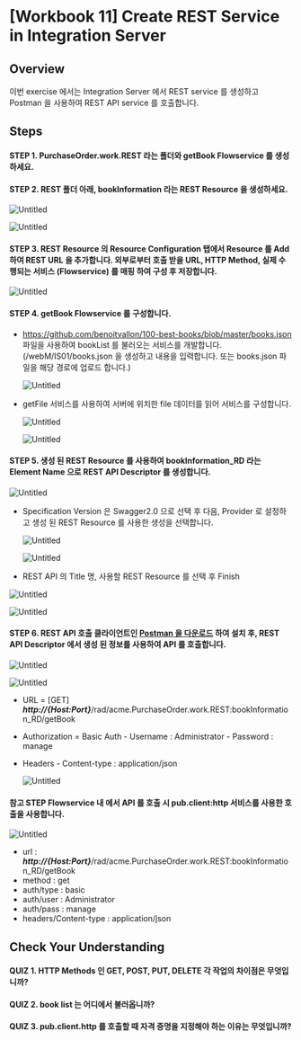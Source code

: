 # [Workbook 11] Create REST Service in Integration Server

## Overview


이번 exercise 에서는 Integration Server 에서 REST service 를 생성하고 Postman 을 사용하여 REST API service 를 호출합니다.


## Steps

#### STEP 1. **PurchaseOrder.work.REST** 라는 폴더와 getBook Flowservice 를 생성하세요.
#### STEP 2. REST 폴더 아래, **bookInformation** 라는 **REST Resource** 을 생성하세요.

![Untitled](%5BWorkbook%2011%5D%20Create%20REST%20Service%20in%20Integration%20S%20a83f4bcce6ee49c0a838556798b4e09c/Untitled.png)

![Untitled](%5BWorkbook%2011%5D%20Create%20REST%20Service%20in%20Integration%20S%20a83f4bcce6ee49c0a838556798b4e09c/Untitled%201.png)

#### STEP 3. REST Resource 의 Resource Configuration 탭에서 Resource 를 Add 하여 REST URL 을 추가합니다. 외부로부터 호출 받을 URL, HTTP Method, 실제 수행되는 서비스 (Flowservice) 를 매핑 하여 구성 후 저장합니다.

![Untitled](%5BWorkbook%2011%5D%20Create%20REST%20Service%20in%20Integration%20S%20a83f4bcce6ee49c0a838556798b4e09c/Untitled%202.png)

#### STEP 4. getBook Flowservice 를 구성합니다.
- https://github.com/benoitvallon/100-best-books/blob/master/books.json 파일을 사용하여 bookList 를 불러오는 서비스를 개발합니다. (/webM/IS01/books.json 을 생성하고 내용을 입력합니다. 또는 books.json 파일을 해당 경로에 업로드 합니다.)
        
  ![Untitled](%5BWorkbook%2011%5D%20Create%20REST%20Service%20in%20Integration%20S%20a83f4bcce6ee49c0a838556798b4e09c/Untitled%203.png)
        
- getFile 서비스를 사용하여 서버에 위치한 file 데이터를 읽어 서비스를 구성합니다.
    
   ![Untitled](%5BWorkbook%2011%5D%20Create%20REST%20Service%20in%20Integration%20S%20a83f4bcce6ee49c0a838556798b4e09c/Untitled%204.png)
    
   ![Untitled](%5BWorkbook%2011%5D%20Create%20REST%20Service%20in%20Integration%20S%20a83f4bcce6ee49c0a838556798b4e09c/Untitled%205.png)
    

#### STEP 5. 생성 된 REST Resource 를 사용하여 bookInformation_RD 라는 Element Name 으로 REST API Descriptor 를 생성합니다.
    
   ![Untitled](%5BWorkbook%2011%5D%20Create%20REST%20Service%20in%20Integration%20S%20a83f4bcce6ee49c0a838556798b4e09c/Untitled%206.png)
    
- Specification Version 은 Swagger2.0 으로 선택 후 다음, Provider 로 설정하고 생성 된 REST Resource 를 사용한 생성을 선택합니다.
        
  ![Untitled](%5BWorkbook%2011%5D%20Create%20REST%20Service%20in%20Integration%20S%20a83f4bcce6ee49c0a838556798b4e09c/Untitled%207.png)
        
  ![Untitled](%5BWorkbook%2011%5D%20Create%20REST%20Service%20in%20Integration%20S%20a83f4bcce6ee49c0a838556798b4e09c/Untitled%208.png)
        
- REST API 의 Title 명, 사용할 REST Resource 를 선택 후 Finish

![Untitled](%5BWorkbook%2011%5D%20Create%20REST%20Service%20in%20Integration%20S%20a83f4bcce6ee49c0a838556798b4e09c/Untitled%209.png)

![Untitled](%5BWorkbook%2011%5D%20Create%20REST%20Service%20in%20Integration%20S%20a83f4bcce6ee49c0a838556798b4e09c/Untitled%2010.png)

#### STEP 6. REST API 호출 클라이언트인 [Postman 을 다운로드](https://www.postman.com/downloads/) 하여 설치 후, REST API Descriptor 에서 생성 된 정보를 사용하여 API 를 호출합니다.
    
   ![Untitled](%5BWorkbook%2011%5D%20Create%20REST%20Service%20in%20Integration%20S%20a83f4bcce6ee49c0a838556798b4e09c/Untitled%2011.png)
    
   ![Untitled](%5BWorkbook%2011%5D%20Create%20REST%20Service%20in%20Integration%20S%20a83f4bcce6ee49c0a838556798b4e09c/Untitled%2012.png)
    
- URL = [GET] ***http://{Host:Port}***/rad/acme.PurchaseOrder.work.REST:bookInformation_RD/getBook
- Authorization = Basic Auth
        - Username : Administrator
        - Password : manage
- Headers - Content-type : application/json
    
   ![Untitled](%5BWorkbook%2011%5D%20Create%20REST%20Service%20in%20Integration%20S%20a83f4bcce6ee49c0a838556798b4e09c/Untitled%2013.png)
    
#### 참고 STEP Flowservice 내 에서 API 를 호출 시 pub.client:http 서비스를 사용한 호출을 사용합니다.
    
   ![Untitled](%5BWorkbook%2011%5D%20Create%20REST%20Service%20in%20Integration%20S%20a83f4bcce6ee49c0a838556798b4e09c/Untitled%2014.png)
    
- url : ***http://{Host:Port}***/rad/acme.PurchaseOrder.work.REST:bookInformation_RD/getBook
- method : get
- auth/type : basic
- auth/user : Administrator
- auth/pass : manage
- headers/Content-type : application/json


## Check Your Understanding

#### QUIZ 1. HTTP Methods 인 GET, POST, PUT, DELETE 각 작업의 차이점은 무엇입니까?

#### QUIZ 2. book list 는 어디에서 불러옵니까?

#### QUIZ 3.  **pub.client.http** 를 호출할 때 자격 증명을 지정해야 하는 이유는 무엇입니까?
